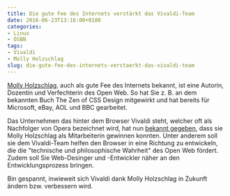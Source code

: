 ```yaml
---
title: Die gute Fee des Internets verstärkt das Vivaldi-Team
date: 2016-06-23T13:16:00+0100
categories:
- Linux
- OSBN
tags:
- Vivaldi
- Molly Holzschlag
slug: die-gute-fee-des-internets-verstaerkt-das-vivaldi-team
---
```

[Molly Holzschlag](https://en.wikipedia.org/wiki/Molly_Holzschlag "Molly Holzschlag"), auch als gute Fee des Internets bekannt, ist eine Autorin, Dozentin und Verfechterin des Open Web. So hat Sie z. B. an dem bekannten Buch The Zen of CSS Design mitgewirkt und hat bereits für Microsoft, eBay, AOL und BBC gearbeitet.

Das Unternehmen das hinter dem Browser Vivaldi steht, welcher oft als Nachfolger von Opera bezeichnet wird, hat nun [bekannt gegeben](https://vivaldi.com/press/releases/2016-06-23-molly), dass sie Molly Holzschlag als Mitarbeiterin gewinnen konnten. Unter anderem soll sie dem Vivaldi-Team helfen den Browser in eine Richtung zu entwickeln, die die "technische und philosophische Wahrheit" des Open Web fördert. Zudem soll Sie Web-Desinger und -Entwickler näher an den Entwicklungsprozess bringen.

Bin gespannt, inwieweit sich Vivaldi dank Molly Holzschlag in Zukunft ändern bzw. verbessern wird.
